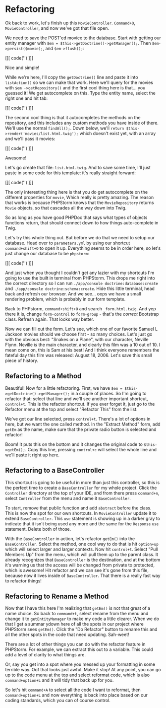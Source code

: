 # Refactoring

Ok back to work, let's finish up this `MovieController`. `Command+O`, `MovieController`, and now we've got that
file open.

We need to save the POST'ed movice to the database. Start with getting our entity manager
with `$em = $this->getDoctrine()->getManager();`. Then `$em->persist($movie);`, and
`$em->flush();`:

[[[ code('') ]]]

Nice and simple!

While we're here, I'll copy the `getDoctrine()` line and paste it into `listAction()`
so we can make that work. Here we'll query for the movies with `$em ->getRepository()`
and the first cool thing here is that... you guessed it! We get autocomplete on
this. Type the entity name, select the right one and hit tab:

[[[ code('') ]]]

The second cool thing is that it autocompletes the methods on the
repository, and this includes any custom methods you have inside of
there. We'll use the normal `findAll();`. Down below, we'll `return $this->render('movies/list.html.twig');`
which doesn't exist yet, with an array and we'll pass it movies:

[[[ code('') ]]]

Awesome!

Let's go create that file: `list.html.twig`. And to save some time,
I'll just paste in some code for this template: it's really straight
forward:

[[[ code('') ]]]

The only interesting thing here is that you do get autocomplete on the different
properties for `movie`, Which really is pretty amazing. The reason that works is
because PHPStorm knows that the `MovieRepository` returns `Movie` objects, so that
cascades all the way down into Twig.

So as long as you have good PHPDoc that says what types of objects functions return,
that should connect down to how things auto-complete in Twig.

Let's try this whole thing out. But before we do that we need to setup our database.
Head over to `parameters.yml` by using our shortcut `command+shift+O` to open it up.
Everything seems to be in order here, so let's just change our database to be `phpstorm`:

[[[ code('') ]]]

And just when you thought I couldn't get any lazier with my shortcuts
I'm going to use the built in terminal from PHPStorm. This drops me right into the
correct directory so I can run `./app/console doctrine:database:create`
and `./app/console doctrine:schema:create`. Hide this little terminal, head back
and refresh our browser. And we see... oops we have a small rendering problem,
which is probably in our form template.

Back to PHPstorm, `command+shift+O` and search `_form.html.twig`. And yep there it is, change
`form-control` to `form-group` - that's the *correct* Bootstrap class. Refresh again. That
looks way better.

Now we can fill out the form. Let's see, which one of our favorite Samuel L Jackson movies
should we choose first - so many choices. Let's just go with the obvious best: "Snakes on a Plane",
with our character, Neville Flynn. Neville *is* the main character, and clearly this film was
a 10 out of 10. I mean come on, this is Sam at his best! And I think everyone remembers
the fateful day this film was released: August 18, 2006. Let's save this small piece of history. 

## Refactoring to a Method

Beautiful! Now for a little refactoring. First, we have `$em = $this->getDoctrine()->getManager();`
in a couple of places. So I'm going to refactor that: select that line and we'll see another important
shortcut, `control+t`. This is the refactor shortcut. If you ever forget it, just go to the Refactor menu
at the top and select "Refactor This" from the list. 

We've got our line selected, press `control+t`. There's a lot of options in here, but we want the one called
method. In the "Extract Method" form, add `getEm` as the name, make sure that the private radio button is
selected and refactor!

Boom! It puts this on the bottom and it changes the original code to `$this->getEm();`.
Copy this line, pressing `control+c` will select the whole line and we'll paste it right up here.

## Refactoring to a BaseController

This shortcut is going to be useful in more than just this controller, so this is the perfect time to
create a `BaseController` for my whole project. Click the `Controller` directory at the top of your IDE, 
and from there press `command+n`, select `Controller` from the menu and name it `BaseController`.

To start, remove that public function and add `abstract` before the class. This is now the spot
for our own shortcuts. In `MovieController` update it to extend `BaseController`. This `use` statement
is showing up in a darker gray to indicate that it isn't being used any more and the same for the
`Response` `use` statement. Delete both of those.

With the `BaseController` in action, let's refactor `getEm()` into the `BaseController`. Select the method,
one cool way to do that is hit `option+up` which will select larger and larger contexts. Now hit `control+t`.
Select "Pull Members Up" from the menu, which will pull them up to the parent class. It already
recognizes that `BaseController` is the destination, and at the bottom it's warning us that
the access will be changed from private to protected, which is awesome! Hit refactor and we can
see it's gone from this file, because now it lives inside of `BaseController`. That there is a
really fast way to refactor things!

## Refactoring to Rename a Method

Now that I have this here I'm realizing that `getEm()` is not that great of a name choice.
So back to `command+t`, select rename from the menu and change it to `getEntityManager`
to make my code a little clearer. When we do that I get a summar ydown here of all the
spots in our project where PHPStorm sees `getEm()`. Click the "Do Refactor" button to
rename this and all the other spots in the code that need updating. Sah-weet!

There are a lot of other things you can do with the refactor feature in PHPStorm. For example,
we can extract this out to a variable. This could add a level of clarity to what things are.

Or, say you get into a spot where you messed up your formatting in some terrible way.
Oof that looks just awful. Make it stop! At any point, you can go up to the code menu 
at the top and select reformat code, which is also `command+option+L` and it will tidy
that back up for you.

So let's hit `command+A` to select all the code I want to reformat, then `command+option+L`
and now everything is back into place based on our coding standards, which you can of course
control. 
